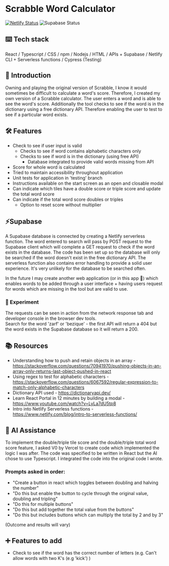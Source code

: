 # Scrabble Word Calculator
[![Netlify Status](https://api.netlify.com/api/v1/badges/88b1162f-6ee5-437e-a3bc-a3ba498c33ae/deploy-status)](https://app.netlify.com/sites/kareenapatel-scrabblewordcalculator/deploys) ![Supabase Status](https://img.shields.io/badge/Supabase-active-bdffca)

## ⌨️ Tech stack
React / Typescript / CSS / npm / Nodejs / HTML / APIs + Supabase / Netlify CLI + Serverless functions / Cypress (Testing)

## 🍼 Introduction
Owning and playing the original version of Scrabble, I know it would sometimes be difficult to calculate a word's score. Therefore, I created my own version of a Scrabble calculator. The user enters a word and is able to see the word's score. Additionally the tool checks to see if the word is in the dictionary using a free dictionary API. Therefore enabling the user to test to see if a particular word exists.

## 🛠️ Features
- Check to see if user input is valid
  - Checks to see if word contains alphabetic characters only
  - Checks to see if word is in the dictionary (using free API)
    - Database integrated to provide valid words missing from API
- Score for whole word is calculated
- Tried to maintain accessibility throughout application
- Unit tests for application in 'testing' branch
- Instructions available on the start screen as an open and closable modal
- Can indicate which tiles have a double score or triple score and update the total word score 
- Can indicate if the total word score doubles or triples
  -  Option to reset score without multiplier

## ⚡Supabase
A Supabase database is connected by creating a Netlify serverless function. The word entered to search will pass by POST request to the Supabase client which will complete a GET request to check if the word exists in the database. The code has been set up so the database will only be searched if the word doesn't exist in the free dictionary API. The serverless function also contains error handling to provide a solid user experience. It's very unlikely for the database to be searched often.

In the future I may create another web application (or in this app 🤔) which enables words to be added through a user interface + having users request for words which are missing in the tool but are valid to use.

### 🧪 Experiment
The requests can be seen in action from the network response tab and developer console in the browser dev tools.  
Search for the word 'zarf' or 'bezique' - the first API will return a 404 but the word exists in the Supabase database so it will return a 200.

## 📚 Resources
- Understanding how to push and retain objects in an array - https://stackoverflow.com/questions/70941970/pushing-objects-in-an-array-only-returns-last-object-pushed-in-react
- Using regex to test for alphabetic characters - https://stackoverflow.com/questions/6067592/regular-expression-to-match-only-alphabetic-characters
- Dictionary API used - https://dictionaryapi.dev/
- Learn React Portal in 12 minutes by building a modal - https://www.youtube.com/watch?v=LyLa7dU5tp8
- Intro into Netlify Serverless functions - https://www.netlify.com/blog/intro-to-serverless-functions/

## 🤖 AI Assistance
To implement the double/triple tile score and the double/triple total word score feature, I asked V0 by Vercel to create code which implemented the logic I was after. The code was specified to be written in React but the AI chose to use Typescript. I integrated the code into the original code I wrote. 

### Prompts asked in order:
- "Create a button in react which toggles between doubling and halving the number"
- "Do this but enable the button to cycle through the original value, doubling and tripling"
- "Do this for multiple buttons"
- "Do this but add together the total value from the buttons"
- "Do this but includes buttons which can multiply the total by 2 and by 3"

(Outcome and results will vary)

## ➕ Features to add 
- Check to see if the word has the correct number of letters (e.g. Can't allow words with two K's (e.g 'kick') )
